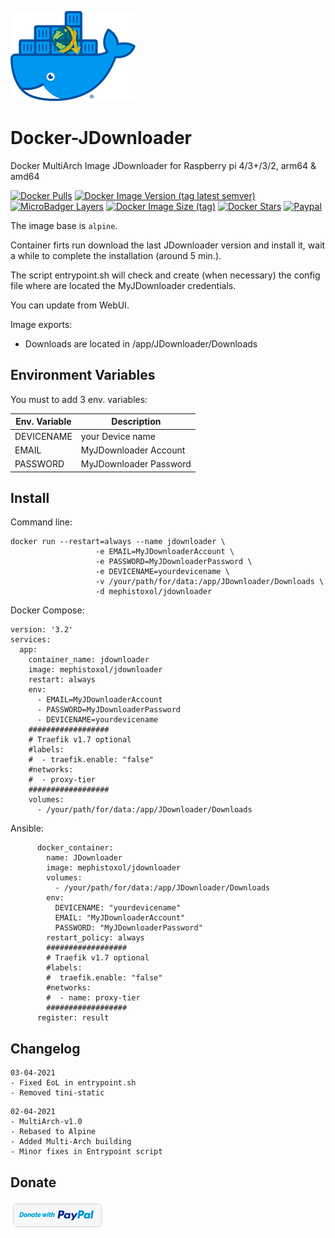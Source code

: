 ![Docker-JDownloader](https://raw.githubusercontent.com/MephistoXoL/Docker-JDownloader/master/Docker-JDownloader.png)

# Docker-JDownloader
Docker MultiArch Image JDownloader for Raspberry pi 4/3+/3/2, arm64 & amd64


[![Docker Pulls](https://img.shields.io/docker/pulls/mephistoxol/jdownloader?logo=docker)](https://hub.docker.com/r/mephistoxol/jdownloader)
[![Docker Image Version (tag latest semver)](https://img.shields.io/docker/v/mephistoxol/jdownloader/latest?logo=linux&logoColor=white)](https://hub.docker.com/r/mephistoxol/jdownloader)
[![MicroBadger Layers](https://img.shields.io/microbadger/layers/mephistoxol/jdownloader/latest)](https://hub.docker.com/r/mephistoxol/jdownloader)
[![Docker Image Size (tag)](https://img.shields.io/docker/image-size/mephistoxol/jdownloader/latest)](https://hub.docker.com/r/mephistoxol/jdownloader)
[![Docker Stars](https://img.shields.io/docker/stars/mephistoxol/jdownloader)](https://hub.docker.com/r/mephistoxol/jdownloader)
[![Paypal](https://img.shields.io/badge/paypal-donate-orange?logo=paypal)](https://www.paypal.me/mephistoxol)


The image base is ```alpine```.

Container firts run download the last JDownloader version and install it, wait a while to complete the installation (around 5 min.).

The script entrypoint.sh will check and create (when necessary) the config file where are located the MyJDownloader credentials.

You can update from WebUI.

Image exports:
- Downloads are located in /app/JDownloader/Downloads

## Environment Variables
You must to add 3 env. variables:

| Env. Variable | Description |
| --- | --- |
| DEVICENAME | your Device name |
| EMAIL | MyJDownloader Account |
| PASSWORD | MyJDownloader Password |

## Install
Command line:
```
docker run --restart=always --name jdownloader \ 
                   -e EMAIL=MyJDownloaderAccount \ 
                   -e PASSWORD=MyJDownloaderPassword \ 
                   -e DEVICENAME=yourdevicename \ 
                   -v /your/path/for/data:/app/JDownloader/Downloads \ 
                   -d mephistoxol/jdownloader
```

Docker Compose:
```
version: '3.2'
services:
  app:
    container_name: jdownloader
    image: mephistoxol/jdownloader
    restart: always
    env:
      - EMAIL=MyJDownloaderAccount
      - PASSWORD=MyJDownloaderPassword
      - DEVICENAME=yourdevicename
    ##################
    # Traefik v1.7 optional
    #labels:
    #  - traefik.enable: "false"
    #networks:      
    #  - proxy-tier
    ##################
    volumes:
      - /your/path/for/data:/app/JDownloader/Downloads
```

Ansible:
```
      docker_container:
        name: JDownloader
        image: mephistoxol/jdownloader
        volumes:
          - /your/path/for/data:/app/JDownloader/Downloads
        env:
          DEVICENAME: "yourdevicename"
          EMAIL: "MyJDownloaderAccount"
          PASSWORD: "MyJDownloaderPassword"
        restart_policy: always
        ##################
        # Traefik v1.7 optional
        #labels:
        #  traefik.enable: "false"
        #networks:
        #  - name: proxy-tier
        ##################
      register: result

```

## Changelog
```
03-04-2021
- Fixed EoL in entrypoint.sh
- Removed tini-static
```
```
02-04-2021
- MultiArch-v1.0
- Rebased to Alpine
- Added Multi-Arch building
- Minor fixes in Entrypoint script
```

## Donate
[![Paypal](https://raw.githubusercontent.com/MephistoXoL/Things/master/paypal.png)](https://www.paypal.me/mephistoxol)
